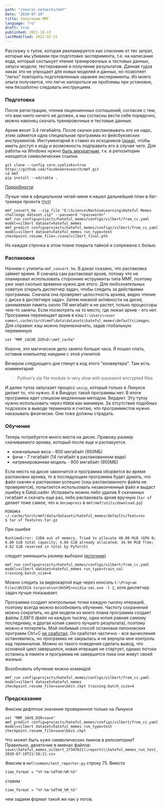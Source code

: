 ```yaml
---
path: "/neural-networks/mmf"
date: "2020-07-19"
title: Запускаем MMF
language: "ru"
draft: true
published: 2021-10-13
lastModified: 2022-07-31
---
```


Расскажу о тулзе, которая рекламируется как спасение от тех затрат, которые мы убиваем при подготовке эксперимента, т.е. на написание кода, который состыкует чтение тренировочных и тестовых данных, запуск модели, тестирование и получение результатов. Данная тудза никак это не упрощает для новых моделей и данных, но позволяет "легко" повторять подготовленные заранее эксперименты. Из моего опыта получается, что легче напороться на проблемы при установке, чем беззаботно следовать инструкциям.


### Подготовка

После регистрации, чтения лицензионных соглашений, согласия с тем, что вам никто ничего не должен, а мы согласны вести себя порядочно, можно наконец скачать тренировочные и тестовые данные.

Архив весит 3.4 гигабайта. После скачки распаковывать его не надо, этим займется одна специальная программа из фейсбуковских инструментов. Инстументарий я ставил из исходников ([дока](https://mmf.sh/docs)), чтобы иметь доступ к коду и возможность подправить его в случае чего. Для работы на Windows нужно [быть аккуратным](https://github.com/facebookresearch/mmf/issues/295#issuecomment-660668696), т.к. в репозитории находятся символические ссылки.

```
git clone --config core.symlinks=true https://github.com/facebookresearch/mmf.git
cd mmf
pip install --editable .
```

[Подробности](https://stackoverflow.com/questions/5917249/git-symlinks-in-windows/42137273#42137273)


Лучше чем в официальном читай-меня я нашел дальнейший план в баг-трекере проекта ([тут](https://github.com/facebookresearch/mmf/issues/290))

```
mmf_convert_hm --zip_file "E:\Science\MachineLearning\Hateful Memes challenge dataset.zip" --password "<password>"
mmf_run config=projects/hateful_memes/configs/vilbert/from_cc.yaml model=vilbert dataset=hateful_memes
mmf_predict config=projects/hateful_memes/configs/vilbert/from_cc.yaml model=vilbert dataset=hateful_memes run_type=test checkpoint.resume_file=./save/vilbert_final.pth
```

Но каждая строчка в этом плане покрыта тайной и сопряжена с болью.


### Распаковка

Начнем с утилиты `mmf_convert_hm`. В доках сказано, что распаковка займет время. Я сначала сам распаковал архив, потому что не планировал использовать сторонние иструменты типа MMF, поэтому уже знал сколько времени нужно для этого. Для любознательных советую открыть диспетчер задач, чтобы следить за действиями программы. Сначала она проверяет целостность архива, видно чтение с диска в диспетчере задач. Затем никакой активности на диске, занимаемая память около 116 мегабайт и не растет, только процессоры чем-то заняты. Если посмотреть на то место, где лежал архив - его нет. Программа перемещает архив в кэш `C:\Users\<user name>\.cache\torch\mmf\data\datasets\hateful_memes\defaults\images`. Для справки: кэш можно переназначить, задав глобальную переменную 
```
set "MMF_CACHE_DIR=D:\mmf_cache"
```
Короче, это магическое дело заняло больше часа. Я пошел спать, оставив компьютер наедине с этой утилитой.

Вечером следующего дня глянул в код этого "конвертера". Там есть комментарий

> Python's zip file module is very slow with password encrypted files

И далее тулза запускает процесс `unzip`, который только в Линуксе делает то, что нужно. А в Виндоус такой программы нет. В итоге программа идет слишком медленным методом. Вердикт. Эту тулзу нужно использовать через `MINGW` как минимум. За отсутствие подобных подсказок в выводе терминала я считаю, что программистов нужно наказывать физически. Они тоже должны страдать.


### Обучение

Теперь потребуется много места на диске. Привожу размер скачиваемого архива, который после еще и распакуется. 

- изначальные веса - 800 мегабайт (850МБ)
- фичи - 7 гигабайт (14 гигабайт в распакованном виде)
- натренированная модель - 900 мегабайт (950МБ)

Если место на диске закончится и программа оборвется во время распаковки архива, то в последующем программа будет думать, что файл скачен и распакован успешно (хэш распакованного файла не проверяется), попытается использовать незаконченный файл и выдаст ошибку в DataLoader. 
Исправить можно либо удалив 8 скачанных гигабайт и скачать еще раз, либо распаковать архив вручную (`tar xf` делает тоже самое, что и `decompress` в `mmf/mmf/utils/download.py`)

```
MINGW64 ~/.cache/torch/mmf/data/datasets/hateful_memes/defaults/features
$ tar xf features.tar.gz
```

При ошибке 

```
RuntimeError: CUDA out of memory. Tried to allocate 48.00 MiB (GPU 0; 6.00 GiB total capacity; 4.66 GiB already allocated; 34.94 MiB free; 4.82 GiB reserved in total by PyTorch)
```

следует уменьшить размер выборки ([источник](https://github.com/facebookresearch/mmf/issues/337))

```
mmf_run config=projects/hateful_memes/configs/vilbert/from_cc.yaml model=vilbert dataset=hateful_memes run_type=train_val training.batch_size=4
```

Можно следить за видеокартой еще через консоль `C:\Program Files\NVIDIA Corporation\NVSMI>nvidia-smi.exe -l 2`, хотя диспетчер задач лучше показывает.

Программа создает контрольные точки каждую тысячу итераций, поэтому всегда можно возобновить обучение. Частоту сохранений можно сократить, но для модели из моего плана программа создает файлы 2,68Гб (файл на каждую тысячу, одна копия равная самому последнему, и другая копия самого лучшего результата), поэтому можно и потерпеть. Мой любимый способ остановки питоновских программ Ctrl+C [не сработал](https://github.com/facebookresearch/mmf/issues/298). Он сработал частично - все вычисления остановились, но программа не закрылась и не вернула мне контроль над терминалом. Можно из такого поведения сделать вывод, что основной цикл завершился, новая итерация не стартует, однако потоки остались в памяти и программа не завершится пока они живут своей жизнью.

Возобновить обучение можно командой

```
mmf_run config=projects/hateful_memes/configs/vilbert/from_cc.yaml model=vilbert dataset=hateful_memes checkpoint.resume_file=save\best.ckpt training.batch_size=4
```


### Предсказание

Фиксим дефлтное значение проверенное только на Линуксе

```
set "MMF_SAVE_DIR=save"
mmf_predict config=projects/hateful_memes/configs/vilbert/from_cc.yaml model=vilbert dataset=hateful_memes run_type=test checkpoint.resume_file=save\best.ckpt
```

Что может быть хуже символических линков в репозитории? Правильно, двоеточие в именах файлов: 
`save\\hateful_memes_vilbert_27347621\\reports\\hateful_memes_run_test_2020-07-19T21:56:11.csv`

Фиксим в `mmf/common/test_reporter.py` строку 75. Вместо

```
time_format = "%Y-%m-%dT%H:%M:%S"
```

ставим

```
time_format = "%Y-%m-%dT%H_%M_%S"
```

чем задаем формат такой же как у логов.